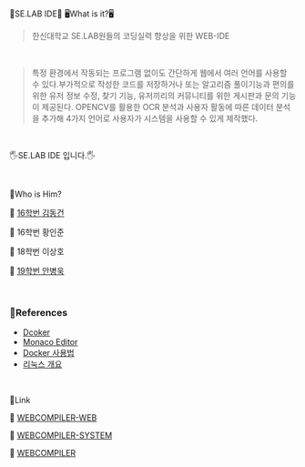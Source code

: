 🏫SE.LAB IDE🏫
🖥What is it?🖥
> 한신대학교 SE.LAB원들의 코딩실력 향상을 위한 WEB-IDE

<br>

> 특정 환경에서 작동되는 프로그램 없이도 간단하게 웹에서 여러 언어를 사용할 수 있다.부가적으로 작성한 코드를 저장하거나 또는 알고리즘 풀이기능과 편의를 위한 유저 정보 수정, 찾기 기능, 유저끼리의 커뮤니티를 위한 게시판과 문의 기능이 제공된다. OPENCV를 활용한 OCR 분석과 사용자 활동에 따른 데이터 분석을 추가해 4가지 언어로 사용자가 시스템을 사용할 수 있게 제작했다.

<br>

🖐SE.LAB IDE 입니다.🖐

<br>

👥Who is Him?

🤺 [16학번 김동건](https://github.com/DongGeon0908)

🤺 16학번 황인준

🤺 18학번 이상호

🤺 [19학번 안병욱](https://github.com/uuuugi)

<br>

### 📖References
- [Dcoker](https://www.docker.com/get-started)
- [Monaco Editor](https://microsoft.github.io/monaco-editor/)
- [Docker 사용법](https://github.com/DongGeon0908/Docker-Container)
- [리눅스 개요](https://github.com/DongGeon0908/Linux)

<br>

🔗Link

🌱 [WEBCOMPILER-WEB](https://github.com/SE-LAB-IDE/WEBCOMPILER-WEB)

🌱 [WEBCOMPILER-SYSTEM](https://github.com/SE-LAB-IDE/WEBCOMPILER-COMPILER-SYSTEM)

🌱 [WEBCOMPILER](https://github.com/SE-LAB-IDE/WEBCOMPILER-COMPILER-SYSTEM/blob/master/ROOT/README.md)


